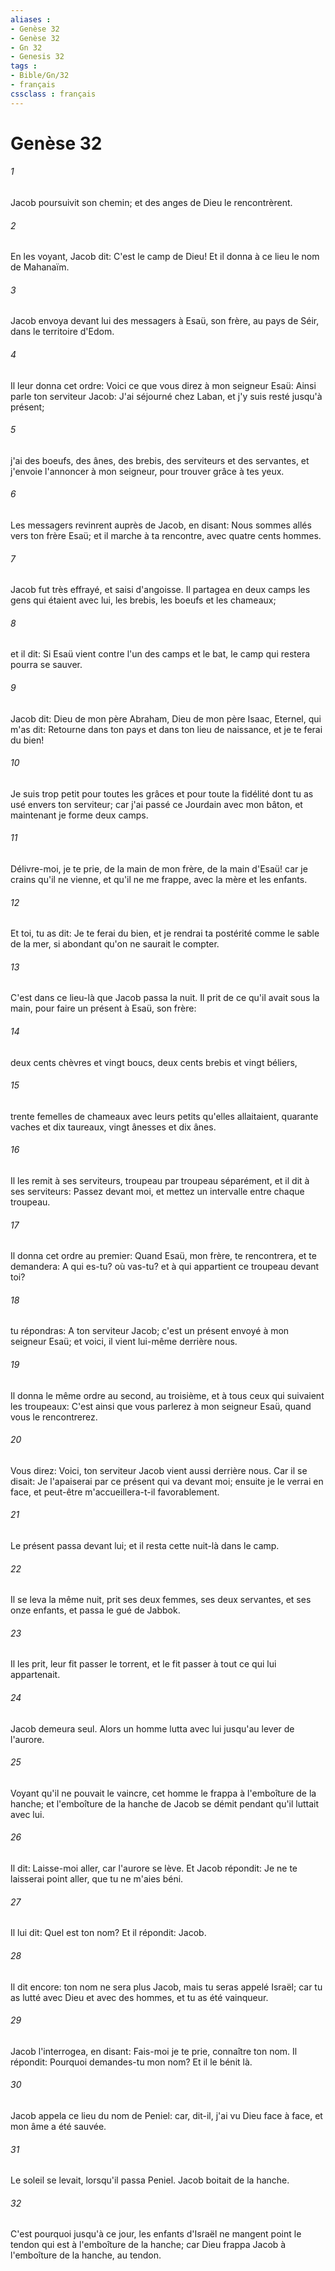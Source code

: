 ```yaml
---
aliases : 
- Genèse 32
- Genèse 32
- Gn 32
- Genesis 32
tags : 
- Bible/Gn/32
- français
cssclass : français
---
```


# Genèse 32

###### 1
Jacob poursuivit son chemin; et des anges de Dieu le rencontrèrent.
###### 2
En les voyant, Jacob dit: C'est le camp de Dieu! Et il donna à ce lieu le nom de Mahanaïm.
###### 3
Jacob envoya devant lui des messagers à Esaü, son frère, au pays de Séir, dans le territoire d'Edom.
###### 4
Il leur donna cet ordre: Voici ce que vous direz à mon seigneur Esaü: Ainsi parle ton serviteur Jacob: J'ai séjourné chez Laban, et j'y suis resté jusqu'à présent;
###### 5
j'ai des boeufs, des ânes, des brebis, des serviteurs et des servantes, et j'envoie l'annoncer à mon seigneur, pour trouver grâce à tes yeux.
###### 6
Les messagers revinrent auprès de Jacob, en disant: Nous sommes allés vers ton frère Esaü; et il marche à ta rencontre, avec quatre cents hommes.
###### 7
Jacob fut très effrayé, et saisi d'angoisse. Il partagea en deux camps les gens qui étaient avec lui, les brebis, les boeufs et les chameaux;
###### 8
et il dit: Si Esaü vient contre l'un des camps et le bat, le camp qui restera pourra se sauver.
###### 9
Jacob dit: Dieu de mon père Abraham, Dieu de mon père Isaac, Eternel, qui m'as dit: Retourne dans ton pays et dans ton lieu de naissance, et je te ferai du bien!
###### 10
Je suis trop petit pour toutes les grâces et pour toute la fidélité dont tu as usé envers ton serviteur; car j'ai passé ce Jourdain avec mon bâton, et maintenant je forme deux camps.
###### 11
Délivre-moi, je te prie, de la main de mon frère, de la main d'Esaü! car je crains qu'il ne vienne, et qu'il ne me frappe, avec la mère et les enfants.
###### 12
Et toi, tu as dit: Je te ferai du bien, et je rendrai ta postérité comme le sable de la mer, si abondant qu'on ne saurait le compter.
###### 13
C'est dans ce lieu-là que Jacob passa la nuit. Il prit de ce qu'il avait sous la main, pour faire un présent à Esaü, son frère:
###### 14
deux cents chèvres et vingt boucs, deux cents brebis et vingt béliers,
###### 15
trente femelles de chameaux avec leurs petits qu'elles allaitaient, quarante vaches et dix taureaux, vingt ânesses et dix ânes.
###### 16
Il les remit à ses serviteurs, troupeau par troupeau séparément, et il dit à ses serviteurs: Passez devant moi, et mettez un intervalle entre chaque troupeau.
###### 17
Il donna cet ordre au premier: Quand Esaü, mon frère, te rencontrera, et te demandera: A qui es-tu? où vas-tu? et à qui appartient ce troupeau devant toi?
###### 18
tu répondras: A ton serviteur Jacob; c'est un présent envoyé à mon seigneur Esaü; et voici, il vient lui-même derrière nous.
###### 19
Il donna le même ordre au second, au troisième, et à tous ceux qui suivaient les troupeaux: C'est ainsi que vous parlerez à mon seigneur Esaü, quand vous le rencontrerez.
###### 20
Vous direz: Voici, ton serviteur Jacob vient aussi derrière nous. Car il se disait: Je l'apaiserai par ce présent qui va devant moi; ensuite je le verrai en face, et peut-être m'accueillera-t-il favorablement.
###### 21
Le présent passa devant lui; et il resta cette nuit-là dans le camp.
###### 22
Il se leva la même nuit, prit ses deux femmes, ses deux servantes, et ses onze enfants, et passa le gué de Jabbok.
###### 23
Il les prit, leur fit passer le torrent, et le fit passer à tout ce qui lui appartenait.
###### 24
Jacob demeura seul. Alors un homme lutta avec lui jusqu'au lever de l'aurore.
###### 25
Voyant qu'il ne pouvait le vaincre, cet homme le frappa à l'emboîture de la hanche; et l'emboîture de la hanche de Jacob se démit pendant qu'il luttait avec lui.
###### 26
Il dit: Laisse-moi aller, car l'aurore se lève. Et Jacob répondit: Je ne te laisserai point aller, que tu ne m'aies béni.
###### 27
Il lui dit: Quel est ton nom? Et il répondit: Jacob.
###### 28
Il dit encore: ton nom ne sera plus Jacob, mais tu seras appelé Israël; car tu as lutté avec Dieu et avec des hommes, et tu as été vainqueur.
###### 29
Jacob l'interrogea, en disant: Fais-moi je te prie, connaître ton nom. Il répondit: Pourquoi demandes-tu mon nom? Et il le bénit là.
###### 30
Jacob appela ce lieu du nom de Peniel: car, dit-il, j'ai vu Dieu face à face, et mon âme a été sauvée.
###### 31
Le soleil se levait, lorsqu'il passa Peniel. Jacob boitait de la hanche.
###### 32
C'est pourquoi jusqu'à ce jour, les enfants d'Israël ne mangent point le tendon qui est à l'emboîture de la hanche; car Dieu frappa Jacob à l'emboîture de la hanche, au tendon.
